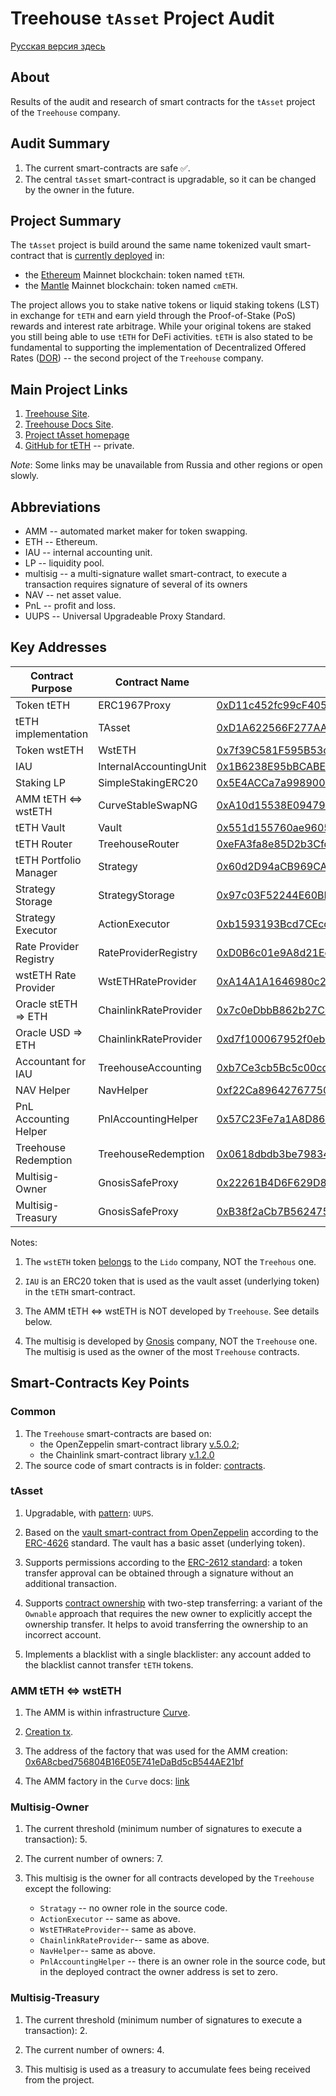 # Treehouse `tAsset` Project Audit

[Русская версия здесь](README_RUS.md)

## About

Results of the audit and research of smart contracts for the `tAsset` project of the `Treehouse` company.

## Audit Summary

1. The current smart-contracts are safe ✅.
2. The central `tAsset` smart-contract is upgradable, so it can be changed by the owner in the future.

## Project Summary

The `tAsset` project is build around the same name tokenized vault smart-contract that is [currently deployed](https://app.treehouse.finance/) in:
* the [Ethereum](https://ethereum.org/) Mainnet blockchain: token named `tETH`.
* the [Mantle](https://www.mantle.xyz/) Mainnet blockchain: token named `cmETH`.

The project allows you to stake native tokens or liquid staking tokens (LST) in exchange for `tETH` and earn yield through the Proof-of-Stake (PoS) rewards and interest rate arbitrage.
While your original tokens are staked you still being able to use `tETH` for DeFi activities.
`tETH` is also stated to be fundamental to supporting the implementation of Decentralized Offered Rates ([DOR](https://www.treehouse.finance/products/dor)) -- the second project of the `Treehouse` company.

## Main Project Links
1. [Treehouse Site](https://www.treehouse.finance/).
2. [Treehouse Docs Site](https://docs.treehouse.finance/).
3. [Project tAsset homepage](https://www.treehouse.finance/products/tassets)
4. [GitHub for tETH](https://github.com/0xhypn/tETH-protocol) -- private.

_Note_: Some links may be unavailable from Russia and other regions or open slowly.

## Abbreviations
* AMM -- automated market maker for token swapping.
* ETH -- Ethereum.
* IAU -- internal accounting unit.
* LP -- liquidity pool.
* multisig -- a multi-signature wallet smart-contract, to execute a transaction requires signature of several of its owners
* NAV -- net asset value.
* PnL -- profit and loss.
* UUPS -- Universal Upgradeable Proxy Standard.

## Key Addresses

| Contract Purpose       | Contract Name          | Address                                                                                                               | Notes |
|------------------------|------------------------|-----------------------------------------------------------------------------------------------------------------------|-------|
| Token tETH             | ERC1967Proxy           | [0xD11c452fc99cF405034ee446803b6F6c1F6d5ED8](https://etherscan.io/address/0xD11c452fc99cF405034ee446803b6F6c1F6d5ED8) |       |
| tETH implementation    | TAsset                 | [0xD1A622566F277AA76c3C47A30469432AAec95E38](https://etherscan.io/address/0xd1a622566f277aa76c3c47a30469432aaec95e38) |       |
| Token wstETH           | WstETH                 | [0x7f39C581F595B53c5cb19bD0b3f8dA6c935E2Ca0](https://etherscan.io/address/0x7f39c581f595b53c5cb19bd0b3f8da6c935e2ca0) | 1     |
| IAU                    | InternalAccountingUnit | [0x1B6238E95bBCABEE58997c99BaDD4154ad68BA92](https://etherscan.io/address/0x1B6238E95bBCABEE58997c99BaDD4154ad68BA92) | 2     |
| Staking LP             | SimpleStakingERC20     | [0x5E4ACCa7a9989007cD74aE4ed1b096c000779DCC](https://etherscan.io/address/0x5E4ACCa7a9989007cD74aE4ed1b096c000779DCC) |       |
| AMM tETH <=> wstETH    | CurveStableSwapNG      | [0xA10d15538E09479186b4D3278BA5c979110dDdB1](https://etherscan.io/token/0xa10d15538e09479186b4d3278ba5c979110dddb1)   | 3     |
| tETH Vault             | Vault                  | [0x551d155760ae96050439AD24Ae98A96c765d761B](https://etherscan.io/address/0x551d155760ae96050439AD24Ae98A96c765d761B) |       |
| tETH Router            | TreehouseRouter        | [0xeFA3fa8e85D2b3CfdB250CdeA156c2c6C90628F5](https://etherscan.io/address/0xeFA3fa8e85D2b3CfdB250CdeA156c2c6C90628F5) |       | 
| tETH Portfolio Manager | Strategy               | [0x60d2D94aCB969CA54e781007eE89F04c1A2e5943](https://etherscan.io/address/0x60d2D94aCB969CA54e781007eE89F04c1A2e5943) |       |
| Strategy Storage       | StrategyStorage        | [0x97c03F52244E60BB18511Cbf03f890D5886f1F47](https://etherscan.io/address/0x97c03F52244E60BB18511Cbf03f890D5886f1F47) |       |
| Strategy Executor      | ActionExecutor         | [0xb1593193Bcd7CEcc3d19597658003d735D1e9E94](https://etherscan.io/address/0xb1593193Bcd7CEcc3d19597658003d735D1e9E94) |       |
| Rate Provider Registry | RateProviderRegistry   | [0xD0B6c01e9A8d21Ed05726f9020B577a614BeDCe7](https://etherscan.io/address/0xD0B6c01e9A8d21Ed05726f9020B577a614BeDCe7) |       |
| wstETH Rate Provider   | WstETHRateProvider     | [0xA14A1A1646980c2B78Eddd51B66EC220AEfE6109](https://etherscan.io/address/0xA14A1A1646980c2B78Eddd51B66EC220AEfE6109) |       |
| Oracle stETH => ETH    | ChainlinkRateProvider  | [0x7c0eDbbB862b27C04689202ef6B3B2fd6B8852c0](https://etherscan.io/address/0x7c0eDbbB862b27C04689202ef6B3B2fd6B8852c0) |       |
| Oracle USD => ETH      | ChainlinkRateProvider  | [0xd7f100067952f0ebCF70461Bc09aa1cA973E79de](https://etherscan.io/address/0xd7f100067952f0ebCF70461Bc09aa1cA973E79de) |       |
| Accountant for IAU     | TreehouseAccounting    | [0xb7Ce3cb5Bc5c00cd2f9B39d9b0580f5355535709](https://etherscan.io/address/0xb7Ce3cb5Bc5c00cd2f9B39d9b0580f5355535709) |       |
| NAV Helper             | NavHelper              | [0xf22Ca896427677507a9EF99D30B261659775ff56](https://etherscan.io/address/0xf22Ca896427677507a9EF99D30B261659775ff56) |       |
| PnL Accounting Helper  | PnlAccountingHelper    | [0x57C23Fe7a1A8D86F1128196C7c22F8711E81437e](https://etherscan.io/address/0x57C23Fe7a1A8D86F1128196C7c22F8711E81437e) |       |
| Treehouse Redemption   | TreehouseRedemption    | [0x0618dbdb3be798346e6d9c08c3c84658f94ad09f](https://etherscan.io/address/0x0618dbdb3be798346e6d9c08c3c84658f94ad09f) |       |
| Multisig-Owner         | GnosisSafeProxy        | [0x22261B4D6F629D8cF946C3524df86bF7222901F6](https://etherscan.io/address/0x22261B4D6F629D8cF946C3524df86bF7222901F6) | 4     |
| Multisig-Treasury      | GnosisSafeProxy        | [0xB38f2aCb7B562475908c0C6E80a045Deb4023f70](https://etherscan.io/address/0xB38f2aCb7B562475908c0C6E80a045Deb4023f70) | 4     |

Notes:

1. The  `wstETH` token [belongs](https://docs.lido.fi/deployed-contracts/#core-protocol) to the `Lido` company, NOT the `Treehous` one.

2. `IAU` is an ERC20 token that is used as the vault asset (underlying token) in the `tETH` smart-contract.

3. The AMM tETH <=> wstETH is NOT developed by `Treehouse`. See details below.

4. The multisig is developed by [Gnosis](https://www.gnosis.io/) company, NOT the `Treehouse` one. The multisig is used as the owner of the most `Treehouse` contracts.

## Smart-Contracts Key Points

### Common

1. The `Treehouse` smart-contracts are based on:
   * the OpenZeppelin smart-contract library [v.5.0.2](https://docs.openzeppelin.com/contracts/5.x/);
   * the Chainlink smart-contract library [v.1.2.0](https://github.com/smartcontractkit/chainlink/releases/tag/contracts-v1.2.0) 
2. The source code of smart contracts is in folder: [contracts](contracts).

### tAsset

1. Upgradable, with [pattern](https://docs.openzeppelin.com/upgrades-plugins/#proxy-patterns): `UUPS`.

2. Based on the [vault smart-contract from OpenZeppelin](https://docs.openzeppelin.com/contracts/5.x/erc4626) according to the [ERC-4626](https://eips.ethereum.org/EIPS/eip-4626) standard. The vault has a basic asset (underlying token).

3. Supports permissions according to the [ERC-2612 standard](https://eips.ethereum.org/EIPS/eip-2612): a token transfer approval can be obtained through a signature without an additional transaction.

4. Supports [contract ownership](https://docs.openzeppelin.com/contracts/5.x/access-control#ownership-and-ownable) with two-step transferring: a variant of the `Ownable` approach that requires the new owner to explicitly accept the ownership transfer. It helps to avoid transferring the ownership to an incorrect account.

5. Implements a blacklist with a single blacklister: any account added to the blacklist cannot transfer `tETH` tokens.

### AMM tETH <=> wstETH

1. The AMM is within infrastructure [Curve](https://curve.fi/).

2. [Creation tx](https://etherscan.io/tx/0xa3081cb2ccc2126d97b99cc300e356391752b312d0889ec08cd66bf1402a6e9b).

3. The address of the factory that was used for the AMM creation: [0x6A8cbed756804B16E05E741eDaBd5cB544AE21bf](https://etherscan.io/address/0x6A8cbed756804B16E05E741eDaBd5cB544AE21bf)

4. The AMM factory in the `Curve` docs: [link](https://docs.curve.fi/references/deployed-contracts/#stableswap-ng)

### Multisig-Owner

1. The current threshold (minimum number of signatures to execute a transaction): 5.

2. The current number of owners: 7.

3. This multisig is the owner for all contracts developed by the `Treehouse` except the following:
    * `Stratagy` -- no owner role in the source code.
    * `ActionExecutor` -- same as above.
    * `WstETHRateProvider`-- same as above.
    * `ChainlinkRateProvider`-- same as above.
    * `NavHelper`-- same as above.
    * `PnlAccountingHelper` -- there is an owner role in the source code, but in the deployed contract the owner address is set to zero.

### Multisig-Treasury

1. The current threshold (minimum number of signatures to execute a transaction): 2.

2. The current number of owners: 4.

3. This multisig is used as a treasury to accumulate fees being received from the project.